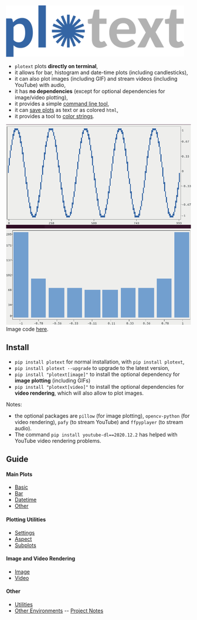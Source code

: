 <p align="left">  <img src="https://raw.githubusercontent.com/piccolomo/plotext/master/images/logo.png" /></p>

- `plotext` plots **directly on terminal**,
- it allows for bar, histogram and date-time plots (including candlesticks),
- it can also plot images (including GIF) and stream videos (including YouTube) with audio,
- it has **no dependencies** (except for optional dependencies for image/video plotting),
- it provides a simple [command line tool](https://github.com/piccolomo/plotext/blob/master/readme/utilities.md#command-line-tool),
- it can [save plots](https://github.com/piccolomo/plotext/blob/master/readme/utilities.md#other-functions) as text or as colored `html`,
- it provides a tool to [color strings](https://github.com/piccolomo/plotext/blob/master/readme/utilities.md#colored-text).

![subplots](https://raw.githubusercontent.com/piccolomo/plotext/master/images/subplots.png)
Image code [here](https://github.com/piccolomo/plotext/blob/master/readme/subplots.md).

## Install
- `pip install plotext` for normal installation, with `pip install plotext`,
- `pip install plotext --upgrade` to upgrade to the latest version,
- `pip install "plotext[image]"` to install the optional dependency for **image plotting** (including GIFs)
- `pip install "plotext[video]"` to install the optional dependencies for **video rendering**, which will also allow to plot images. 

Notes:

- the optional packages are `pillow` (for image plotting), `opencv-python` (for video rendering), `pafy` (to stream YouTube) and `ffpyplayer` (to stream audio).
- The command `pip install youtube-dl==2020.12.2` has helped with YouTube video rendering problems.


## Guide

#### Main Plots
- [Basic](https://github.com/piccolomo/plotext/blob/master/readme/basic.md) 
- [Bar](https://github.com/piccolomo/plotext/blob/master/readme/bar.md)
- [Datetime](https://github.com/piccolomo/plotext/blob/master/readme/datetime.md)
- [Other](https://github.com/piccolomo/plotext/blob/master/readme/other.md)

#### Plotting Utilities
- [Settings](https://github.com/piccolomo/plotext/blob/master/readme/settings.md)
- [Aspect](https://github.com/piccolomo/plotext/blob/master/readme/aspect.md)
- [Subplots](https://github.com/piccolomo/plotext/blob/master/readme/subplots.md)

#### Image and Video Rendering
- [Image](https://github.com/piccolomo/plotext/blob/master/readme/2d-plots.md)
- [Video](https://github.com/piccolomo/plotext/blob/master/readme/video.md)

#### Other
- [Utilities](https://github.com/piccolomo/plotext/blob/master/readme/utilities.md)
- [Other Environments](https://github.com/piccolomo/plotext/blob/master/readme/environments.md)
-- [Project Notes](https://github.com/piccolomo/plotext/blob/master/readme/notes.md)